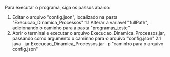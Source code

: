 Para executar o programa, siga os passos abaixo: 
1. Editar o arquivo "config.json", localizado na pasta "Execucao_Dinamica_Processos"
	1.1 Alterar a variavel "fullPath", adicionando o caminho para a pasta "programas_teste"
2. Abrir o terminal e executar o arquivo Execucao_Dinamica_Processos.jar, passando como argumento o caminho para o arquivo "config.json"
	2.1 java -jar Execucao_Dinamica_Processos.jar -p "caminho para o arquivo config.json"
	
	